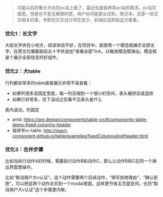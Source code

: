 > 可能以后的重点方向在pc站上面了，最近也是各种弄pc站的需求。pc站页面宽，但是也不是无极限的宽，用户也可能是台式机，笔记本。这是一些交互相关的事，专职的交互设计师在变少，前端应该抓起这方面事。

### 优化1：长文字

大段文字挤在小地方，阅读体验不好，在项目中，我使用一个模态框展示全部文字，在原文位置截取前五十字并追加“查看全部”link，以触发模态框弹出。模态框是个展示全部信息的好组件。

### 优化2：大table

行列都非常多的table直接展示非常不易查看：

- 如果列很多且固定宽度，每一列压缩到一个很小的空间，表头被挤压成竖排
- 如果行非常多，往下滚动之后看不见表头是什么

表内滚动，列固定

- antd: https://ant.design/components/table-cn/#components-table-demo-fixed-columns-header
- 祖师爷rc-table: http://react-component.github.io/table/examples/fixedColumnsAndHeader.html

### 优化3：合并步骤

比如当执行动作A的时候，需要执行动作B和动作C，那么让动作B和C在同一个弹出界面里操作。

比如“取消用户大v认证”，这个动作需要两个后续动作，“填写拒绝理由”，“确认拒绝”，可以把这两个动作合并到一个modal里面，这样更节省主页面空间，也将“取消用户大v认证”这个步骤更内聚。
